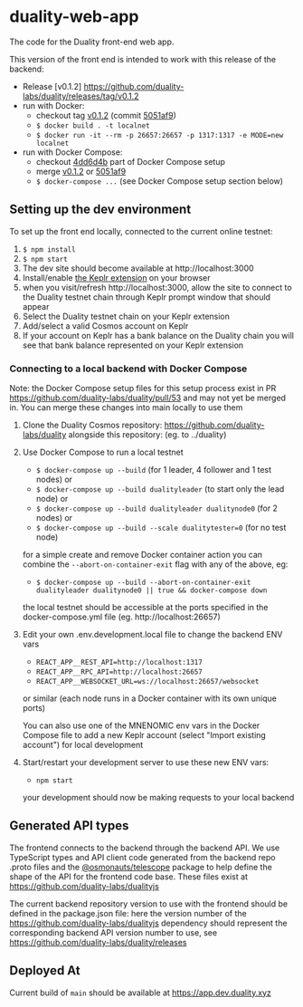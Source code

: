 # duality-web-app

The code for the Duality front-end web app.

This version of the front end is intended to work with this release of the backend:

- Release [v0.1.2] https://github.com/duality-labs/duality/releases/tag/v0.1.2
- run with Docker:
  - checkout tag [v0.1.2](https://github.com/duality-labs/duality/releases/tag/v0.1.2) (commit [5051af9](https://github.com/duality-labs/duality/commit/5051af98fb0db8eefcd3a2d546e5a5a44ae9ee65))
  - `$ docker build . -t localnet`
  - `$ docker run -it --rm -p 26657:26657 -p 1317:1317 -e MODE=new localnet`
- run with Docker Compose:
  - checkout [4dd6d4b](https://github.com/duality-labs/duality/commit/4dd6d4b4e289cd7cc99fd8f459a7c938bff154e3) part of Docker Compose setup
  - merge [v0.1.2](https://github.com/duality-labs/duality/tree/v0.1.2) or [5051af9](https://github.com/duality-labs/duality/commit/5051af98fb0db8eefcd3a2d546e5a5a44ae9ee65)
  - `$ docker-compose ...` (see Docker Compose setup section below)

## Setting up the dev environment

To set up the front end locally, connected to the current online testnet:

1. `$ npm install`
2. `$ npm start`
3. The dev site should become available at http://localhost:3000
4. Install/enable [the Keplr extension](https://github.com/chainapsis/keplr-wallet)
   on your browser
5. when you visit/refresh http://localhost:3000, allow the site to connect to
   the Duality testnet chain through Keplr prompt window that should appear
6. Select the Duality testnet chain on your Keplr extension
7. Add/select a valid Cosmos account on Keplr
8. If your account on Keplr has a bank balance on the Duality chain
   you will see that bank balance represented on your Keplr extension

### Connecting to a local backend with Docker Compose

Note: the Docker Compose setup files for this setup process exist in PR
https://github.com/duality-labs/duality/pull/53 and may not yet be merged in.
You can merge these changes into main locally to use them

1. Clone the Duality Cosmos repository: https://github.com/duality-labs/duality
   alongside this repository: (eg. to ../duality)
2. Use Docker Compose to run a local testnet

   - `$ docker-compose up --build` (for 1 leader, 4 follower and 1 test nodes) or
   - `$ docker-compose up --build dualityleader` (to start only the lead node) or
   - `$ docker-compose up --build dualityleader dualitynode0` (for 2 nodes) or
   - `$ docker-compose up --build --scale dualitytester=0` (for no test node)

   for a simple create and remove Docker container action you can combine the
   `--abort-on-container-exit` flag with any of the above, eg:

   - `$ docker-compose up --build --abort-on-container-exit dualityleader dualitynode0 || true && docker-compose down`

   the local testnet should be accessible at the ports specified in the
   docker-compose.yml file (eg. http://localhost:26657)

3. Edit your own .env.development.local file to change the backend ENV vars

   - `REACT_APP__REST_API=http://localhost:1317`
   - `REACT_APP__RPC_API=http://localhost:26657`
   - `REACT_APP__WEBSOCKET_URL=ws://localhost:26657/websocket`

   or similar (each node runs in a Docker container with its own unique ports)

   You can also use one of the MNENOMIC env vars in the Docker Compose file
   to add a new Keplr account (select "Import existing account") for local
   development

4. Start/restart your development server to use these new ENV vars:

   - `npm start`

   your development should now be making requests to your local backend

## Generated API types

The frontend connects to the backend through the backend API.
We use TypeScript types and API client code generated from the backend repo
.proto files and the
[@osmonauts/telescope](https://www.npmjs.com/package/@osmonauts/telescope)
package to help define the shape of the API for the frontend code base.
These files exist at https://github.com/duality-labs/dualityjs

The current backend repository version to use with the frontend
should be defined in the package.json file: here the version number of the
https://github.com/duality-labs/dualityjs dependency should represent
the corresponding backend API version number to use, see
https://github.com/duality-labs/duality/releases

## Deployed At

Current build of `main` should be available at https://app.dev.duality.xyz
